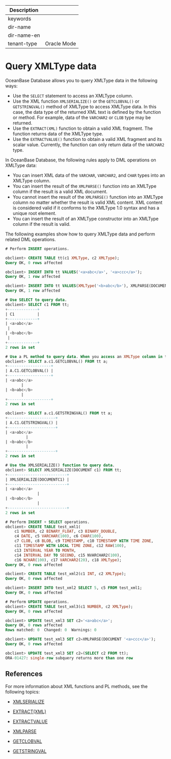 | Description   |                 |
|---------------|-----------------|
| keywords      |                 |
| dir-name      |                 |
| dir-name-en   |                 |
| tenant-type   | Oracle Mode     |

# Query XMLType data

OceanBase Database allows you to query XMLType data in the following ways:

- Use the `SELECT` statement to access an XMLType column.
- Use the XML function `XMLSERIALIZE()` or the `GETCLOBVAL()` or `GETSTRINGVAL()` method of XMLType to access XMLType data. In this case, the data type of the returned XML text is defined by the function or method. For example, data of the `VARCHAR2` or `CLOB` type may be returned.
- Use the `EXTRACT(XML)` function to obtain a valid XML fragment. The function returns data of the XMLType type.
- Use the `EXTRACTVALUE()` function to obtain a valid XML fragment and its scalar value. Currently, the function can only return data of the `VARCHAR2` type.

In OceanBase Database, the following rules apply to DML operations on XMLType data:

- You can insert XML data of the `VARCHAR`, `VARCHAR2`, and `CHAR` types into an XMLType column.
- You can insert the result of the `XMLPARSE()` function into an XMLType column if the result is a valid XML document.
- You cannot insert the result of the `XMLPARSE()` function into an XMLType column no matter whether the result is valid XML content. XML content is considered valid if it conforms to the XMLType 1.0 syntax and has a unique root element.
- You can insert the result of an XMLType constructor into an XMLType column if the result is valid.

The following examples show how to query XMLType data and perform related DML operations.

```sql
# Perform INSERT operations.

obclient> CREATE TABLE tt(c1 XMLType, c2 XMLType);
Query OK, 0 rows affected

obclient> INSERT INTO tt VALUES('<a>abc</a>', '<a>ccc</a>');
Query OK, 1 row affected

obclient> INSERT INTO tt VALUES(XMLType('<b>abc</b>'), XMLPARSE(DOCUMENT '<b>ccc</b>'));
Query OK, 1 row affected

# Use SELECT to query data.
obclient> SELECT c1 FROM tt;
+-------------+
| C1          |
+-------------+
| <a>abc</a>
 |
| <b>abc</b>
 |
+-------------+
2 rows in set

# Use a PL method to query data. When you access an XMLType column in this way, you must use a table alias.
obclient> SELECT a.c1.GETCLOBVAL() FROM tt a;
+-------------------+
| A.C1.GETCLOBVAL() |
+-------------------+
| <a>abc</a>
       |
| <b>abc</b>
       |
+-------------------+
2 rows in set

obclient> SELECT a.c1.GETSTRINGVAL() FROM tt a;
+---------------------+
| A.C1.GETSTRINGVAL() |
+---------------------+
| <a>abc</a>
         |
| <b>abc</b>
         |
+---------------------+
2 rows in set

# Use the XMLSERIALIZE() function to query data.
obclient> SELECT XMLSERIALIZE(DOCUMENT c1) FROM tt;
+--------------------------+
| XMLSERIALIZE(DOCUMENTC1) |
+--------------------------+
| <a>abc</a>
              |
| <b>abc</b>
              |
+--------------------------+
2 rows in set

# Perform INSERT + SELECT operations.
obclient> CREATE TABLE test_xml1(
    c1 NUMBER, c2 BINARY_FLOAT, c3 BINARY_DOUBLE,
    c4 DATE, c5 VARCHAR(100), c6 CHAR(100),
    c7 CLOB, c8 BLOB, c9 TIMESTAMP, c10 TIMESTAMP WITH TIME ZONE,
    c11 TIMESTAMP WITH LOCAL TIME ZONE, c12 RAW(100),
    c13 INTERVAL YEAR TO MONTH,
    c14 INTERVAL DAY TO SECOND, c15 NVARCHAR2(100),
    c16 NCHAR(100), c17 VARCHAR2(20), c18 XMLType);
Query OK, 0 rows affected

obclient> CREATE TABLE test_xml2(c1 INT, c2 XMLType);
Query OK, 0 rows affected

obclient> INSERT INTO test_xml2 SELECT 5, c5 FROM test_xml1;
Query OK, 0 rows affected

# Perform UPDATE operations.
obclient> CREATE TABLE test_xml3(c1 NUMBER, c2 XMLType);
Query OK, 0 rows affected

obclient> UPDATE test_xml3 SET c2='<a>abc</a>';
Query OK, 0 rows affected
Rows matched: 0  Changed: 0  Warnings: 0

obclient> UPDATE test_xml3 SET c2=XMLPARSE(DOCUMENT '<a>ccc</a>');
Query OK, 0 rows affected

obclient> UPDATE test_xml3 SET c2=(SELECT c2 FROM tt);
ORA-01427: single-row subquery returns more than one row
```

## References

For more information about XML functions and PL methods, see the following topics:

* [XMLSERIALIZE](../../../500.functions-of-oracle-mode/200.single-row-functions-of-oracle-mode/1300.xml-functions-of-oracle-mode/300.querying-xmltype-data-functions-of-oracle-mode/300.xmlserialize-function-of-oracle-mode.md)

* [EXTRACT(XML)](../../../500.functions-of-oracle-mode/200.single-row-functions-of-oracle-mode/1300.xml-functions-of-oracle-mode/300.querying-xmltype-data-functions-of-oracle-mode/100.extract-function-of-oracle-mode.md)

* [EXTRACTVALUE](../../../500.functions-of-oracle-mode/200.single-row-functions-of-oracle-mode/1300.xml-functions-of-oracle-mode/300.querying-xmltype-data-functions-of-oracle-mode/200.extract-value-function-of-oracle-mode.md)

* [XMLPARSE](../../../500.functions-of-oracle-mode/200.single-row-functions-of-oracle-mode/1300.xml-functions-of-oracle-mode/200.construct-xmltype-data-functions-of-oracle-mode/400.xmlparse-function-of-oracle-mode.md)

* [GETCLOBVAL](../../../../../300.pl-reference/300.pl-oracle/1400.pl-system-package-oracle/29600.xmltype-oracle/300.getclobval-oracle.md)

* [GETSTRINGVAL](../../../../../300.pl-reference/300.pl-oracle/1400.pl-system-package-oracle/29600.xmltype-oracle/400.getstringval-oracle.md)
